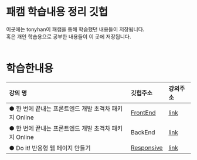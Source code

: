 # 패캠 학습내용 정리 깃헙
이곳에는 tonyhan이 패캠을 통해 학습했던 내용들이 저장됩니다.<br>
혹은 개인 학습용으로 공부한 내용들이 이 곳에 저장됩니다.<br>
<br>

# 학습한내용
|강의 명|깃헙주소|강의주소|
|:--|:--|:--|
| ● 한 번에 끝내는 프론트엔드 개발 초격차 패키지 Online|[FrontEnd](https://github.com/tonyhan18/FastCampusStudy/tree/master/FrontEnd)| [link](https://fastcampus.co.kr/dev_online_frontend)|
| ● 한 번에 끝내는 프론트엔드 개발 초격차 패키지 Online | BackEnd | [link](https://fastcampus.co.kr/dev_online_javaend) |
| ● Do it! 반응형 웹 페이지 만들기|[Responsive]()|[link]()|